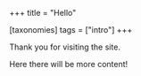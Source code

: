 +++
title = "Hello"

[taxonomies]
tags = ["intro"]
+++

Thank you for visiting the site.

<!-- more -->

Here there will be more content!
